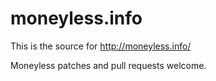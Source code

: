 moneyless.info
==============


This is the source for http://moneyless.info/

Moneyless patches and pull requests welcome.
